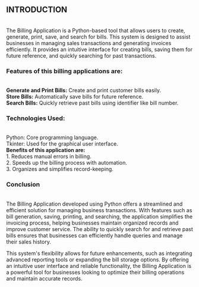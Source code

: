 <h2>INTRODUCTION</h2><br>
The Billing Application is a Python-based tool that allows users to create, generate, print, save, and search for bills. This system is designed to assist businesses in managing sales transactions and generating invoices efficiently. It provides an intuitive interface for creating bills, saving them for future reference, and quickly searching for past transactions.<br>
<h3><b>Features of this billing applications are:</b></h3><br>
<b>Generate and Print Bills:</b> Create and print customer bills easily.<br>
<b>Store Bills:</b> Automatically save bills for future reference.<br>
<b>Search Bills:</b> Quickly retrieve past bills using identifier like bill number.<br>
<h3><b>Technologies Used</b>:</h3><br>
Python: Core programming language.<br>
Tkinter: Used for the graphical user interface.<br>
<b>Benefits of this application are:</b><br>
1. Reduces manual errors in billing.<br>
2. Speeds up the billing process with automation.<br>
3. Organizes and simplifies record-keeping.<br>
<h3>Conclusion</h3><br>
The Billing Application developed using Python offers a streamlined and efficient solution for managing business transactions. With features such as bill generation, saving, printing, and searching, the application simplifies the invoicing process, helping businesses maintain organized records and improve customer service. The ability to quickly search for and retrieve past bills ensures that businesses can efficiently handle queries and manage their sales history.<br>

This system's flexibility allows for future enhancements, such as integrating advanced reporting tools or expanding the bill storage options. By offering an intuitive user interface and reliable functionality, the Billing Application is a powerful tool for businesses looking to optimize their billing operations and maintain accurate records.
